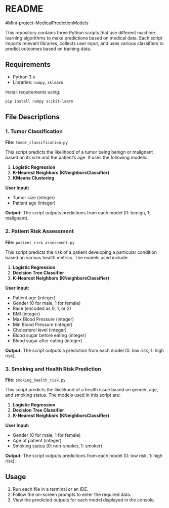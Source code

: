# README
#Mini-project-MedicalPredictionModels

This repository contains three Python scripts that use different machine learning algorithms to make predictions based on medical data. Each script imports relevant libraries, collects user input, and uses various classifiers to predict outcomes based on training data. 

## Requirements
- Python 3.x
- Libraries: `numpy`, `sklearn`

Install requirements using:
```bash
pip install numpy scikit-learn
```

## File Descriptions

### 1. Tumor Classification
**File:** `tumor_classification.py`

This script predicts the likelihood of a tumor being benign or malignant based on its size and the patient’s age. It uses the following models:
1. **Logistic Regression**
2. **K-Nearest Neighbors (KNeighborsClassifier)**
3. **KMeans Clustering**

**User Input:**
- Tumor size (integer)
- Patient age (integer)

**Output:** The script outputs predictions from each model (0: benign, 1: malignant).

### 2. Patient Risk Assessment
**File:** `patient_risk_assessment.py`

This script predicts the risk of a patient developing a particular condition based on various health metrics. The models used include:
1. **Logistic Regression**
2. **Decision Tree Classifier**
3. **K-Nearest Neighbors (KNeighborsClassifier)**

**User Input:**
- Patient age (integer)
- Gender (0 for male, 1 for female)
- Race (encoded as 0, 1, or 2)
- BMI (integer)
- Max Blood Pressure (integer)
- Min Blood Pressure (integer)
- Cholesterol level (integer)
- Blood sugar before eating (integer)
- Blood sugar after eating (integer)

**Output:** The script outputs a prediction from each model (0: low risk, 1: high risk).

### 3. Smoking and Health Risk Prediction
**File:** `smoking_health_risk.py`

This script predicts the likelihood of a health issue based on gender, age, and smoking status. The models used in this script are:
1. **Logistic Regression**
2. **Decision Tree Classifier**
3. **K-Nearest Neighbors (KNeighborsClassifier)**

**User Input:**
- Gender (0 for male, 1 for female)
- Age of patient (integer)
- Smoking status (0: non-smoker, 1: smoker)

**Output:** The script outputs predictions from each model (0: low risk, 1: high risk).

## Usage
1. Run each file in a terminal or an IDE.
2. Follow the on-screen prompts to enter the required data.
3. View the predicted outputs for each model displayed in the console.

